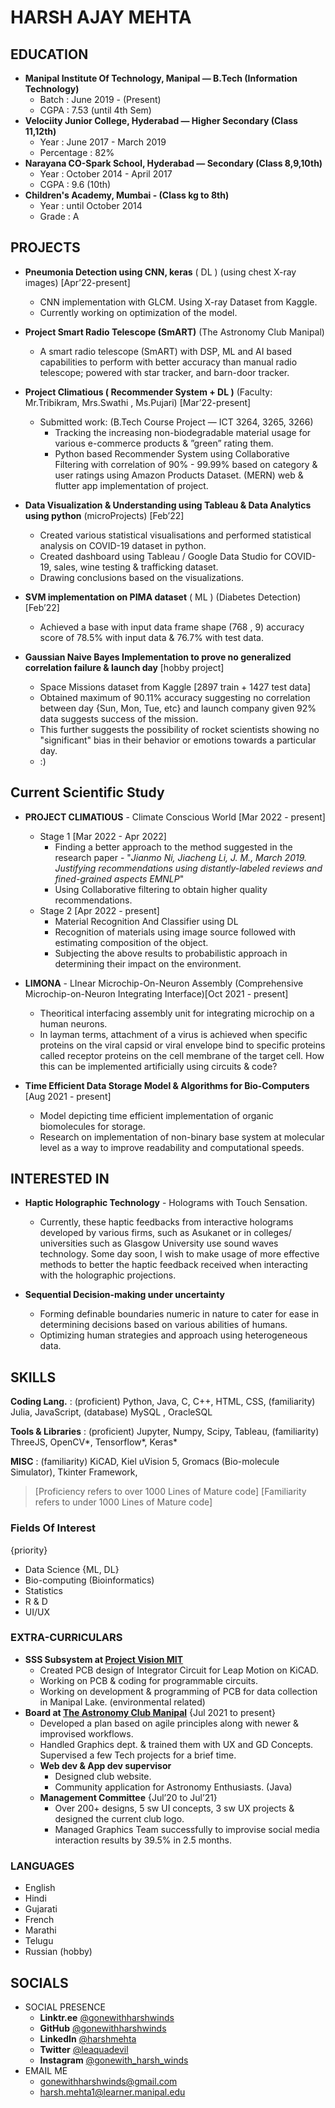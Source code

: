 # HARSH AJAY MEHTA

## EDUCATION

- **Manipal Institute Of Technology, Manipal — B.Tech (Information Technology)** 
  - Batch :  June 2019 - (Present)
  - CGPA : 7.53 (until 4th Sem)
- **Velociity Junior College, Hyderabad — Higher Secondary (Class 11,12th)**
   - Year : June 2017 - March 2019
   - Percentage : 82%
- **Narayana CO-Spark School, Hyderabad — Secondary (Class 8,9,10th)**
   - Year : October 2014 - April 2017
   - CGPA : 9.6 (10th)
- **Children's Academy, Mumbai - (Class kg to 8th)**
   - Year : until October 2014
   - Grade : A


## PROJECTS

- **Pneumonia Detection using CNN, keras** ( DL ) (using chest X-ray images) [Apr’22-present]
    - CNN implementation with GLCM. Using X-ray Dataset from Kaggle.
    - Currently working on optimization of the model.

- **Project Smart Radio Telescope (SmART)** (The Astronomy Club Manipal)
    - A smart radio telescope (SmART) with DSP, ML and AI based capabilities to perform with better accuracy than manual radio telescope; powered with star tracker, and barn-door tracker.

- **Project Climatious ( Recommender System + DL )** (Faculty: Mr.Tribikram, Mrs.Swathi , Ms.Pujari) [Mar’22-present]
  - Submitted work: (B.Tech Course Project — ICT 3264, 3265, 3266)
     - Tracking the increasing non-biodegradable material usage for various e-commerce products & ”green” rating them.
     - Python based Recommender System using Collaborative Filtering with correlation of 90% - 99.99% based on category & user ratings using Amazon Products Dataset. (MERN) web & flutter app implementation of project.

- **Data Visualization & Understanding using Tableau & Data Analytics using python** (microProjects) [Feb’22]
    - Created various statistical visualisations and performed statistical analysis on COVID-19 dataset in python.
    - Created dashboard using Tableau / Google Data Studio for COVID-19, sales, wine testing & trafficking dataset.
    - Drawing conclusions based on the visualizations.

- **SVM implementation on PIMA dataset** ( ML ) (Diabetes Detection) [Feb’22]
    - Achieved a base with input data frame shape (768 , 9) accuracy score of 78.5% with input data & 76.7% with test data.

- **Gaussian Naive Bayes Implementation to prove no generalized correlation failure & launch day** [hobby project]
    - Space Missions dataset from Kaggle [2897 train + 1427 test data]
    - Obtained maximum of 90.11% accuracy suggesting no correlation between day {Sun, Mon, Tue, etc} and launch company given 92% data suggests success of the mission.
    - This further suggests the possibility of rocket scientists showing no "significant" bias in their behavior or emotions towards a particular day.
    - :)


## Current Scientific Study

- **PROJECT CLIMATIOUS** - Climate Conscious World   [Mar 2022 - present]
  - Stage 1 [Mar 2022 - Apr 2022]
    - Finding a better approach to the method suggested in the research paper - "*Jianmo Ni, Jiacheng Li, J. M., March 2019. Justifying recommendations using distantly-labeled reviews and fined-grained aspects EMNLP*"
    - Using Collaborative filtering to obtain higher quality recommendations.
  - Stage 2 [Apr 2022 - present]
    - Material Recognition And Classifier using DL
    - Recognition of materials using image source followed with estimating composition of the object. 
    - Subjecting the above results to probabilistic approach in determining their impact on the environment.

- **LIMONA** - LInear Microchip-On-Neuron Assembly (Comprehensive Microchip-on-Neuron Integrating Interface)[Oct 2021 - present]
  - Theoritical interfacing assembly unit for integrating microchip on a human neurons.
  - In layman terms, attachment of a virus is achieved when specific proteins on the viral capsid or viral envelope bind to specific proteins called receptor proteins on the cell membrane of the target cell. How this can be implemented artificially using circuits & code?

- **Time Efficient Data Storage Model & Algorithms for Bio-Computers** [Aug 2021 - present]
  - Model depicting time efficient implementation of organic biomolecules for storage.
  - Research on implementation of non-binary base system at molecular level as a way to improve readability and computational speeds. 


## INTERESTED IN

- **Haptic Holographic Technology** - Holograms with Touch Sensation.
  - Currently, these haptic feedbacks from interactive holograms developed by various firms, such as Asukanet or in colleges/ universities such as Glasgow University use sound waves technology. Some day soon, I wish to make usage of more effective methods to better the haptic feedback received when interacting with the holographic projections.

- **Sequential Decision-making under uncertainty**
  - Forming definable boundaries numeric in nature to cater for ease in determining decisions based on various abilities of humans.
  - Optimizing human strategies and approach using heterogeneous data.




## SKILLS

**Coding Lang.** : (proficient) Python, Java, C, C++, HTML, CSS, (familiarity) Julia, JavaScript,  (database) MySQL , OracleSQL

**Tools & Libraries** : (proficient) Jupyter, Numpy, Scipy, Tableau, (familiarity) ThreeJS, OpenCV*, Tensorflow*, Keras*

**MISC** : (familiarity) KiCAD, Kiel uVision 5, Gromacs (Bio-molecule Simulator), Tkinter Framework, 

> [Proficiency refers to over 1000 Lines of Mature code]
> [Familiarity refers to under 1000 Lines of Mature code]

### Fields Of Interest
{priority}
- Data Science {ML, DL}
- Bio-computing (Bioinformatics)
- Statistics
- R & D
- UI/UX 



### EXTRA-CURRICULARS

- **SSS Subsystem at [Project Vision MIT](https://www.linkedin.com/company/project-vision-mit/)**
  - Created PCB design of Integrator Circuit for Leap Motion on KiCAD.
  - Working on PCB & coding for programmable circuits.
  - Working on development & programming of PCB for data collection in Manipal Lake. (environmental related)
- **Board at [The Astronomy Club Manipal](https://www.linkedin.com/company/the-astronomy-club-manipal/)**
    {Jul 2021 to present}
    - Developed a plan based on agile principles along with newer & improvised workflows.
    - Handled Graphics dept. & trained them with UX and GD Concepts. Supervised a few Tech projects for a brief time.
    - **Web dev & App dev supervisor**
      - Designed club website.
      - Community application for Astronomy Enthusiasts. (Java)
  - **Management Committee** {Jul’20 to Jul’21}
    - Over 200+ designs, 5 sw UI concepts, 3 sw UX projects & designed the current club logo.
    - Managed Graphics Team successfully to improvise social media interaction results by 39.5% in 2.5 months.


### LANGUAGES
- English
- Hindi
- Gujarati
- French
- Marathi
- Telugu
- Russian (hobby)

## SOCIALS

- SOCIAL PRESENCE
  - **Linktr.ee**     [@gonewithharshwinds](https://linktr.ee/gonewithharshwinds)
  - **GitHub**        [@gonewithharshwinds](https://www.github.com/gonewithharshwinds)
  - **LinkedIn**     [@harshmehta](https://www.linkedin.com/in/harsh-mehta-79611813a/)
  - **Twitter**        [@leaquadevil](https://www.twitter.com/leaquadevil)
  - **Instagram**  [@gonewith_harsh_winds](https://www.instagram.com/gonewith_harsh_winds)
- EMAIL ME
  - [gonewithharshwinds@gmail.com](mailto:gonewithharshwinds@gmail.com)
  - [harsh.mehta1@learner.manipal.edu](mailto:harsh.mehta1@learner.manipal.edu)
